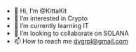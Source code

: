- 👋 Hi, I’m @KittaKit
- 👀 I’m interested in Crypto
- 🌱 I’m currently learning IT
- 💞️ I’m looking to collaborate on SOLANA
- 📫 How to reach me dvgrpl@gmail.com

<!---
KittaKit/KittaKit is a ✨ special ✨ repository because its `README.md` (this file) appears on your GitHub profile.
You can click the Preview link to take a look at your changes.
--->
